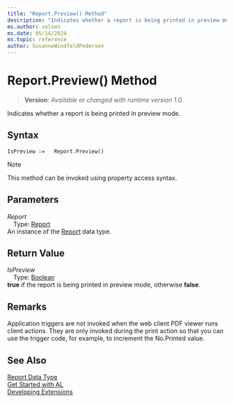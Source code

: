 ```yaml
---
title: "Report.Preview() Method"
description: "Indicates whether a report is being printed in preview mode."
ms.author: solsen
ms.date: 05/14/2024
ms.topic: reference
author: SusanneWindfeldPedersen
---
```

[//]: # (START>DO_NOT_EDIT)
[//]: # (IMPORTANT:Do not edit any of the content between here and the END>DO_NOT_EDIT.)
[//]: # (Any modifications should be made in the .xml files in the ModernDev repo.)
# Report.Preview() Method
> **Version**: _Available or changed with runtime version 1.0._

Indicates whether a report is being printed in preview mode.


## Syntax
```AL
IsPreview :=   Report.Preview()
```
> [!NOTE]
> This method can be invoked using property access syntax.
## Parameters
*Report*  
&emsp;Type: [Report](report-data-type.md)  
An instance of the [Report](report-data-type.md) data type.  

## Return Value
*IsPreview*  
&emsp;Type: [Boolean](../boolean/boolean-data-type.md)  
**true** if the report is being printed in preview mode, otherwise **false**.


[//]: # (IMPORTANT: END>DO_NOT_EDIT)

## Remarks

Application triggers are not invoked when the web client PDF viewer runs client actions. They are only invoked during the print action so that you can use the trigger code, for example, to increment the No.Printed value.

## See Also
[Report Data Type](report-data-type.md)  
[Get Started with AL](../../devenv-get-started.md)  
[Developing Extensions](../../devenv-dev-overview.md)